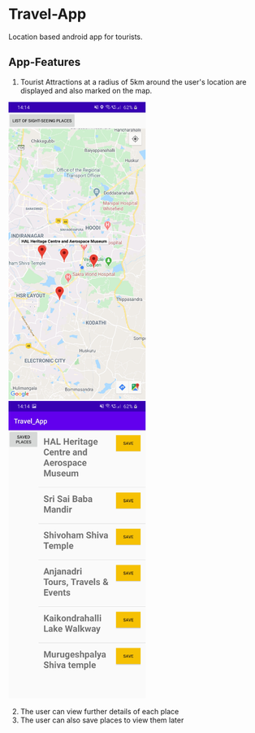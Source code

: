 # Travel-App
Location based android app for tourists. 

## App-Features
1. Tourist Attractions at a radius of 5km around the user's location are displayed and also marked on the map. 
<img src="https://github.com/dgdheeraj/Travel-App/blob/master/Screenshots/Map.jpg" width="270" height="585">
<img src="https://github.com/dgdheeraj/Travel-App/blob/master/Screenshots/List.jpg" width="270" height="585">

2. The user can view further details of each place
3. The user can also save places to view them later


